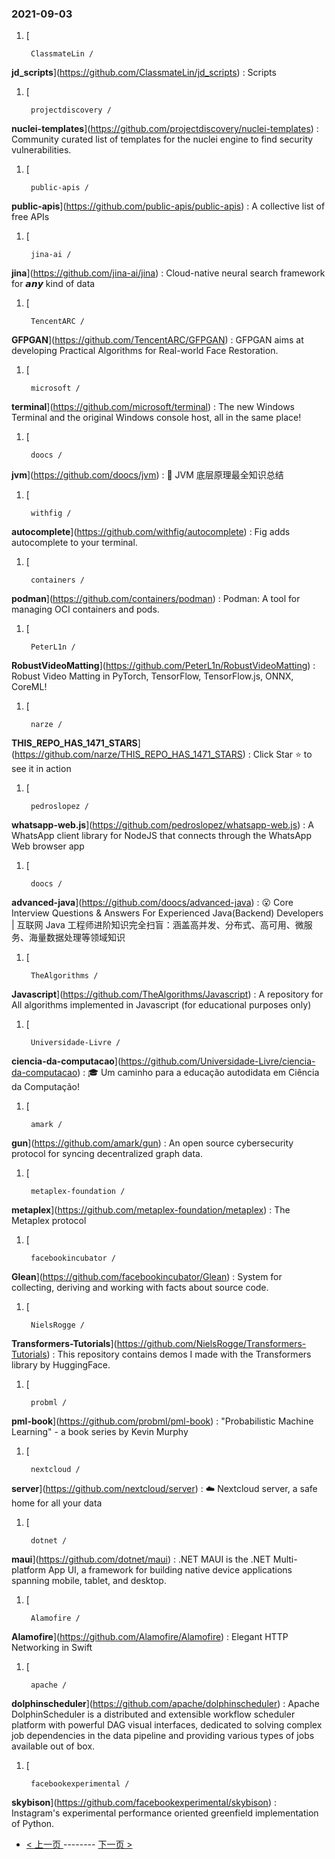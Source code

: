 ### 2021-09-03 
1. [
    

        ClassmateLin /
**jd_scripts**](https://github.com/ClassmateLin/jd_scripts) : Scripts
1. [
    

        projectdiscovery /
**nuclei-templates**](https://github.com/projectdiscovery/nuclei-templates) : Community curated list of templates for the nuclei engine to find security vulnerabilities.
1. [
    

        public-apis /
**public-apis**](https://github.com/public-apis/public-apis) : A collective list of free APIs
1. [
    

        jina-ai /
**jina**](https://github.com/jina-ai/jina) : Cloud-native neural search framework for 𝙖𝙣𝙮 kind of data
1. [
    

        TencentARC /
**GFPGAN**](https://github.com/TencentARC/GFPGAN) : GFPGAN aims at developing Practical Algorithms for Real-world Face Restoration.
1. [
    

        microsoft /
**terminal**](https://github.com/microsoft/terminal) : The new Windows Terminal and the original Windows console host, all in the same place!
1. [
    

        doocs /
**jvm**](https://github.com/doocs/jvm) : 🤗 JVM 底层原理最全知识总结
1. [
    

        withfig /
**autocomplete**](https://github.com/withfig/autocomplete) : Fig adds autocomplete to your terminal.
1. [
    

        containers /
**podman**](https://github.com/containers/podman) : Podman: A tool for managing OCI containers and pods.
1. [
    

        PeterL1n /
**RobustVideoMatting**](https://github.com/PeterL1n/RobustVideoMatting) : Robust Video Matting in PyTorch, TensorFlow, TensorFlow.js, ONNX, CoreML!
1. [
    

        narze /
**THIS_REPO_HAS_1471_STARS**](https://github.com/narze/THIS_REPO_HAS_1471_STARS) : Click Star ⭐️ to see it in action
1. [
    

        pedroslopez /
**whatsapp-web.js**](https://github.com/pedroslopez/whatsapp-web.js) : A WhatsApp client library for NodeJS that connects through the WhatsApp Web browser app
1. [
    

        doocs /
**advanced-java**](https://github.com/doocs/advanced-java) : 😮 Core Interview Questions & Answers For Experienced Java(Backend) Developers | 互联网 Java 工程师进阶知识完全扫盲：涵盖高并发、分布式、高可用、微服务、海量数据处理等领域知识
1. [
    

        TheAlgorithms /
**Javascript**](https://github.com/TheAlgorithms/Javascript) : A repository for All algorithms implemented in Javascript (for educational purposes only)
1. [
    

        Universidade-Livre /
**ciencia-da-computacao**](https://github.com/Universidade-Livre/ciencia-da-computacao) : 🎓 Um caminho para a educação autodidata em Ciência da Computação!
1. [
    

        amark /
**gun**](https://github.com/amark/gun) : An open source cybersecurity protocol for syncing decentralized graph data.
1. [
    

        metaplex-foundation /
**metaplex**](https://github.com/metaplex-foundation/metaplex) : The Metaplex protocol
1. [
    

        facebookincubator /
**Glean**](https://github.com/facebookincubator/Glean) : System for collecting, deriving and working with facts about source code.
1. [
    

        NielsRogge /
**Transformers-Tutorials**](https://github.com/NielsRogge/Transformers-Tutorials) : This repository contains demos I made with the Transformers library by HuggingFace.
1. [
    

        probml /
**pml-book**](https://github.com/probml/pml-book) : "Probabilistic Machine Learning" - a book series by Kevin Murphy
1. [
    

        nextcloud /
**server**](https://github.com/nextcloud/server) : ☁️ Nextcloud server, a safe home for all your data
1. [
    

        dotnet /
**maui**](https://github.com/dotnet/maui) : .NET MAUI is the .NET Multi-platform App UI, a framework for building native device applications spanning mobile, tablet, and desktop.
1. [
    

        Alamofire /
**Alamofire**](https://github.com/Alamofire/Alamofire) : Elegant HTTP Networking in Swift
1. [
    

        apache /
**dolphinscheduler**](https://github.com/apache/dolphinscheduler) : Apache DolphinScheduler is a distributed and extensible workflow scheduler platform with powerful DAG visual interfaces, dedicated to solving complex job dependencies in the data pipeline and providing various types of jobs available out of box.
1. [
    

        facebookexperimental /
**skybison**](https://github.com/facebookexperimental/skybison) : Instagram's experimental performance oriented greenfield implementation of Python. 

- [ < 上一页 ](https://github.com/able8/github-trending-daily-record/blob/master/2021-09-02.md) -------- [ 下一页 > ](https://github.com/able8/github-trending-daily-record/blob/master/2021-09-04.md)